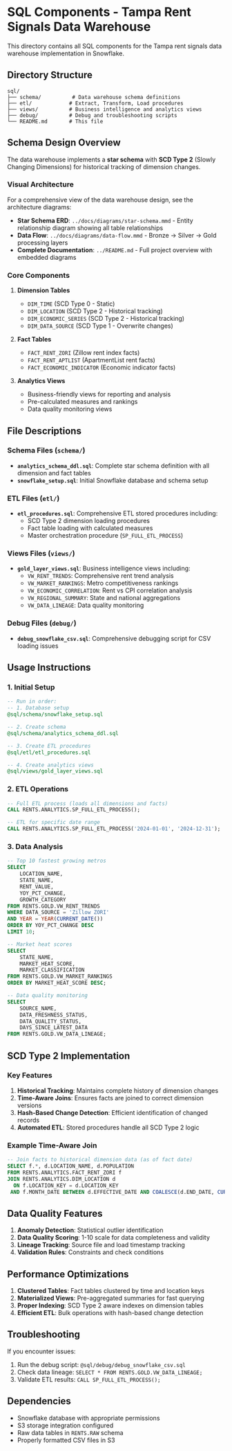 # SQL Components - Tampa Rent Signals Data Warehouse

This directory contains all SQL components for the Tampa rent signals data warehouse implementation in Snowflake.

## Directory Structure

```
sql/
├── schema/          # Data warehouse schema definitions
├── etl/            # Extract, Transform, Load procedures
├── views/          # Business intelligence and analytics views
├── debug/          # Debug and troubleshooting scripts
└── README.md       # This file
```

## Schema Design Overview

The data warehouse implements a **star schema** with **SCD Type 2** (Slowly Changing Dimensions) for historical tracking of dimension changes.

### Visual Architecture
For a comprehensive view of the data warehouse design, see the architecture diagrams:
- **Star Schema ERD**: `../docs/diagrams/star-schema.mmd` - Entity relationship diagram showing all table relationships
- **Data Flow**: `../docs/diagrams/data-flow.mmd` - Bronze → Silver → Gold processing layers
- **Complete Documentation**: `../README.md` - Full project overview with embedded diagrams

### Core Components

1. **Dimension Tables**
   - `DIM_TIME` (SCD Type 0 - Static)
   - `DIM_LOCATION` (SCD Type 2 - Historical tracking)
   - `DIM_ECONOMIC_SERIES` (SCD Type 2 - Historical tracking)
   - `DIM_DATA_SOURCE` (SCD Type 1 - Overwrite changes)

2. **Fact Tables**
   - `FACT_RENT_ZORI` (Zillow rent index facts)
   - `FACT_RENT_APTLIST` (ApartmentList rent facts)
   - `FACT_ECONOMIC_INDICATOR` (Economic indicator facts)

3. **Analytics Views**
   - Business-friendly views for reporting and analysis
   - Pre-calculated measures and rankings
   - Data quality monitoring views

## File Descriptions

### Schema Files (`schema/`)

- **`analytics_schema_ddl.sql`**: Complete star schema definition with all dimension and fact tables
- **`snowflake_setup.sql`**: Initial Snowflake database and schema setup

### ETL Files (`etl/`)

- **`etl_procedures.sql`**: Comprehensive ETL stored procedures including:
  - SCD Type 2 dimension loading procedures
  - Fact table loading with calculated measures
  - Master orchestration procedure (`SP_FULL_ETL_PROCESS`)

### Views Files (`views/`)

- **`gold_layer_views.sql`**: Business intelligence views including:
  - `VW_RENT_TRENDS`: Comprehensive rent trend analysis
  - `VW_MARKET_RANKINGS`: Metro competitiveness rankings
  - `VW_ECONOMIC_CORRELATION`: Rent vs CPI correlation analysis
  - `VW_REGIONAL_SUMMARY`: State and national aggregations
  - `VW_DATA_LINEAGE`: Data quality monitoring

### Debug Files (`debug/`)

- **`debug_snowflake_csv.sql`**: Comprehensive debugging script for CSV loading issues

## Usage Instructions

### 1. Initial Setup

```sql
-- Run in order:
-- 1. Database setup
@sql/schema/snowflake_setup.sql

-- 2. Create schema
@sql/schema/analytics_schema_ddl.sql

-- 3. Create ETL procedures
@sql/etl/etl_procedures.sql

-- 4. Create analytics views
@sql/views/gold_layer_views.sql
```

### 2. ETL Operations

```sql
-- Full ETL process (loads all dimensions and facts)
CALL RENTS.ANALYTICS.SP_FULL_ETL_PROCESS();

-- ETL for specific date range
CALL RENTS.ANALYTICS.SP_FULL_ETL_PROCESS('2024-01-01', '2024-12-31');
```

### 3. Data Analysis

```sql
-- Top 10 fastest growing metros
SELECT 
    LOCATION_NAME,
    STATE_NAME,
    RENT_VALUE,
    YOY_PCT_CHANGE,
    GROWTH_CATEGORY
FROM RENTS.GOLD.VW_RENT_TRENDS 
WHERE DATA_SOURCE = 'Zillow ZORI'
AND YEAR = YEAR(CURRENT_DATE())
ORDER BY YOY_PCT_CHANGE DESC
LIMIT 10;

-- Market heat scores
SELECT 
    STATE_NAME,
    MARKET_HEAT_SCORE,
    MARKET_CLASSIFICATION
FROM RENTS.GOLD.VW_MARKET_RANKINGS
ORDER BY MARKET_HEAT_SCORE DESC;

-- Data quality monitoring
SELECT 
    SOURCE_NAME,
    DATA_FRESHNESS_STATUS,
    DATA_QUALITY_STATUS,
    DAYS_SINCE_LATEST_DATA
FROM RENTS.GOLD.VW_DATA_LINEAGE;
```

## SCD Type 2 Implementation

### Key Features

1. **Historical Tracking**: Maintains complete history of dimension changes
2. **Time-Aware Joins**: Ensures facts are joined to correct dimension versions
3. **Hash-Based Change Detection**: Efficient identification of changed records
4. **Automated ETL**: Stored procedures handle all SCD Type 2 logic

### Example Time-Aware Join

```sql
-- Join facts to historical dimension data (as of fact date)
SELECT f.*, d.LOCATION_NAME, d.POPULATION
FROM RENTS.ANALYTICS.FACT_RENT_ZORI f
JOIN RENTS.ANALYTICS.DIM_LOCATION d 
  ON f.LOCATION_KEY = d.LOCATION_KEY 
 AND f.MONTH_DATE BETWEEN d.EFFECTIVE_DATE AND COALESCE(d.END_DATE, CURRENT_DATE());
```

## Data Quality Features

1. **Anomaly Detection**: Statistical outlier identification
2. **Data Quality Scoring**: 1-10 scale for data completeness and validity
3. **Lineage Tracking**: Source file and load timestamp tracking
4. **Validation Rules**: Constraints and check conditions

## Performance Optimizations

1. **Clustered Tables**: Fact tables clustered by time and location keys
2. **Materialized Views**: Pre-aggregated summaries for fast querying
3. **Proper Indexing**: SCD Type 2 aware indexes on dimension tables
4. **Efficient ETL**: Bulk operations with hash-based change detection

## Troubleshooting

If you encounter issues:

1. Run the debug script: `@sql/debug/debug_snowflake_csv.sql`
2. Check data lineage: `SELECT * FROM RENTS.GOLD.VW_DATA_LINEAGE;`
3. Validate ETL results: `CALL SP_FULL_ETL_PROCESS();`

## Dependencies

- Snowflake database with appropriate permissions
- S3 storage integration configured
- Raw data tables in `RENTS.RAW` schema
- Properly formatted CSV files in S3